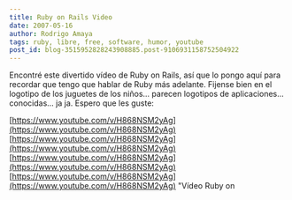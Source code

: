 ```yaml
---
title: Ruby on Rails Video
date: 2007-05-16
author: Rodrigo Amaya
tags: ruby, libre, free, software, humor, youtube
post_id: blog-3515952828243908885.post-9106931158752504922
---
```


Encontré este divertido vídeo de Ruby on Rails, así que lo pongo aquí para recordar que tengo que hablar de Ruby más adelante. Fijense bien en el logotipo de los juguetes de los niños... parecen logotipos de aplicaciones... conocidas... ja ja. Espero que les guste:

[https://www.youtube.com/v/H868NSM2yAg](https://www.youtube.com/v/H868NSM2yAg) [https://www.youtube.com/v/H868NSM2yAg](https://www.youtube.com/v/H868NSM2yAg) [https://www.youtube.com/v/H868NSM2yAg](https://www.youtube.com/v/H868NSM2yAg) [https://www.youtube.com/v/H868NSM2yAg](https://www.youtube.com/v/H868NSM2yAg)
"Vídeo Ruby on